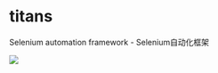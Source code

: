 # titans
Selenium automation framework - Selenium自动化框架

![](https://github.com/dmf-code/photos/blob/master/titans.jpg)


